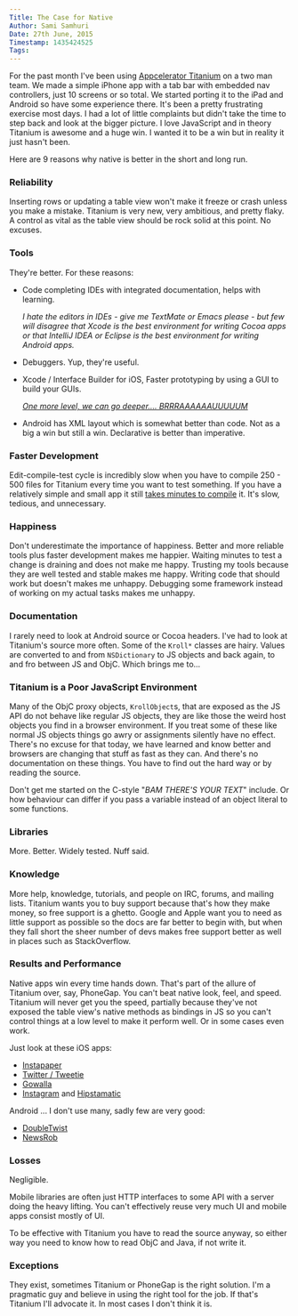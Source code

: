 ```yaml
---
Title: The Case for Native
Author: Sami Samhuri
Date: 27th June, 2015
Timestamp: 1435424525
Tags:
---
```


For the past month I've been using [Appcelerator Titanium](http://www.appcelerator.com/products/) on a two man team. We made a simple iPhone app with a tab bar with embedded nav controllers, just 10 screens or so total. We started porting it to the iPad and Android so have some experience there. It's been a pretty frustrating exercise most days. I had a lot of little complaints but didn't take the time to step back and look at the bigger picture. I love JavaScript and in theory Titanium is awesome and a huge win. I wanted it to be a win but in reality it just hasn't been.

Here are 9 reasons why native is better in the short and long run.

### Reliability

Inserting rows or updating a table view won't make it freeze or crash unless you make a mistake. Titanium is very new, very ambitious, and pretty flaky. A control as vital as the table view should be rock solid at this point. No excuses.

### Tools

They're better. For these reasons:

 - Code completing IDEs with integrated documentation, helps with learning.

   *I hate the editors in IDEs - give me TextMate or Emacs please - but few will disagree that Xcode is the best environment for writing Cocoa apps or that IntelliJ IDEA or Eclipse is the best environment for writing Android apps.*

 - Debuggers. Yup, they're useful.

 - Xcode / Interface Builder for iOS, Faster prototyping by using a GUI to build your GUIs.

   *[One more level, we can go deeper.... BRRRAAAAAAUUUUUM](http://youtu.be/d2yD4yDsiP4)*

 - Android has XML layout which is somewhat better than code. Not as a big a win but still a win. Declarative is better than imperative.

### Faster Development

Edit-compile-test cycle is incredibly slow when you have to compile 250 - 500 files for Titanium every time you want to test something. If you have a relatively simple and small app it still [takes minutes to compile](http://xkcd.com/303/) it. It's slow, tedious, and unnecessary.

### Happiness

Don't underestimate the importance of happiness. Better and more reliable tools plus faster development makes me happier. Waiting minutes to test a change is draining and does not make me happy. Trusting my tools because they are well tested and stable makes me happy. Writing code that should work but doesn't makes me unhappy. Debugging some framework instead of working on my actual tasks makes me unhappy.

### Documentation

I rarely need to look at Android source or Cocoa headers. I've had to look at Titanium's source more often. Some of the `Kroll*` classes are hairy. Values are converted to and from `NSDictionary` to JS objects and back again, to and fro between JS and ObjC. Which brings me to...

### Titanium is a Poor JavaScript Environment

Many of the ObjC proxy objects, `KrollObject`s, that are exposed as the JS API do not behave like regular JS objects, they are like those the weird host objects you find in a browser environment. If you treat some of these like normal JS objects things go awry or assignments silently have no effect. There's no excuse for that today, we have learned and know better and browsers are changing that stuff as fast as they can. And there's no documentation on these things. You have to find out the hard way or by reading the source.

Don't get me started on the C-style "*BAM THERE'S YOUR TEXT*" include. Or how behaviour can differ if you pass a variable instead of an object literal to some functions.

### Libraries

More. Better. Widely tested. Nuff said.

### Knowledge

More help, knowledge, tutorials, and people on IRC, forums, and mailing lists. Titanium wants you to buy support because that's how they make money, so free support is a ghetto. Google and Apple want you to need as little support as possible so the docs are far better to begin with, but when they fall short the sheer number of devs makes free support better as well in places such as StackOverflow.

### Results and Performance

Native apps win every time hands down. That's part of the allure of Titanium over, say, PhoneGap. You can't beat native look, feel, and speed. Titanium will never get you the speed, partially because they've not exposed the table view's native methods as bindings in JS so you can't control things at a low level to make it perform well. Or in some cases even work.

Just look at these iOS apps:

  - [Instapaper](http://itunes.apple.com/us/app/instapaper/id288545208?mt=8%3FpartnerId%3D30)
  - [Twitter / Tweetie](http://itunes.apple.com/us/app/twitter/id333903271?mt=8)
  - [Gowalla](http://itunes.apple.com/ca/app/gowalla/id304510106?mt=8)
  - [Instagram](http://itunes.apple.com/ca/app/instagram/id389801252?mt=8) and [Hipstamatic](http://hipstamaticapp.com/)

Android ... I don't use many, sadly few are very good:

  - [DoubleTwist](http://www.doubletwist.com/apps/android/doubletwist-player/com.doubleTwist.androidPlayer/)
  - [NewsRob](http://www.androlib.com/android.application.com-newsrob-wmq.aspx)

### Losses

Negligible.

Mobile libraries are often just HTTP interfaces to some API with a server doing the heavy lifting. You can't effectively reuse very much UI and mobile apps consist mostly of UI.

To be effective with Titanium you have to read the source anyway, so either way you need to know how to read ObjC and Java, if not write it.

### Exceptions

They exist, sometimes Titanium or PhoneGap is the right solution. I'm a pragmatic guy and believe in using the right tool for the job. If that's Titanium I'll advocate it. In most cases I don't think it is.
